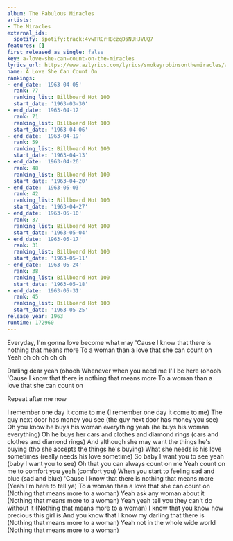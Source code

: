 ```yaml
---
album: The Fabulous Miracles
artists:
- The Miracles
external_ids:
  spotify: spotify:track:4vwFRCrHBczqDsNUHJVUQ7
features: []
first_released_as_single: false
key: a-love-she-can-count-on-the-miracles
lyrics_url: https://www.azlyrics.com/lyrics/smokeyrobinsonthemiracles/aloveshecancounton.html
name: A Love She Can Count On
rankings:
- end_date: '1963-04-05'
  rank: 77
  ranking_list: Billboard Hot 100
  start_date: '1963-03-30'
- end_date: '1963-04-12'
  rank: 71
  ranking_list: Billboard Hot 100
  start_date: '1963-04-06'
- end_date: '1963-04-19'
  rank: 59
  ranking_list: Billboard Hot 100
  start_date: '1963-04-13'
- end_date: '1963-04-26'
  rank: 48
  ranking_list: Billboard Hot 100
  start_date: '1963-04-20'
- end_date: '1963-05-03'
  rank: 42
  ranking_list: Billboard Hot 100
  start_date: '1963-04-27'
- end_date: '1963-05-10'
  rank: 37
  ranking_list: Billboard Hot 100
  start_date: '1963-05-04'
- end_date: '1963-05-17'
  rank: 31
  ranking_list: Billboard Hot 100
  start_date: '1963-05-11'
- end_date: '1963-05-24'
  rank: 38
  ranking_list: Billboard Hot 100
  start_date: '1963-05-18'
- end_date: '1963-05-31'
  rank: 45
  ranking_list: Billboard Hot 100
  start_date: '1963-05-25'
release_year: 1963
runtime: 172960
---
```

Everyday, I'm gonna love become what may
'Cause I know that there is nothing that means more
To a woman than a love that she can count on
Yeah oh oh oh oh oh

Darling dear yeah (ohooh
Whenever when you need me I'll be here (ohooh
'Cause I know that there is nothing that means more
To a woman than a love that she can count on

Repeat after me now

I remember one day it come to me (I remember one day it come to me)
The guy next door has money you see (the guy next door has money you see)
Oh you know he buys his woman everything yeah (he buys his woman everything)
Oh he buys her cars and clothes and diamond rings (cars and clothes and diamond rings)
And although she may want the things he's buying (tho she accepts the things he's buying)
What she needs is his love sometimes (really needs his love sometime)
So baby I want you to see yeah (baby I want you to see)
Oh that you can always count on me
Yeah count on me to comfort you yeah (comfort you)
When you start to feeling sad and blue (sad and blue)
'Cause I know that there is nothing that means more (Yeah I'm here to tell ya)
To a woman than a love that she can count on
(Nothing that means more to a woman)
Yeah ask any woman about it
(Nothing that means more to a woman)
Yeah yeah tell you they can't do without it
(Nothing that means more to a woman)
I know that you know how precious this girl is
And you know that I know my darling that there is
(Nothing that means more to a woman)
Yeah not in the whole wide world
(Nothing that means more to a woman)
